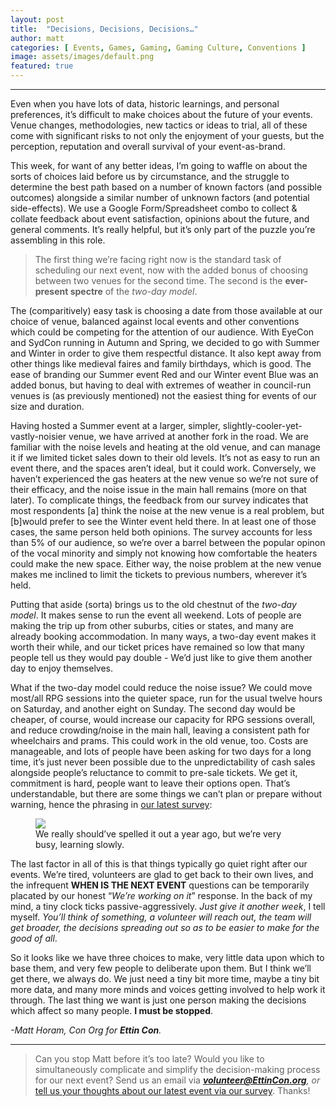 ```yaml
---
layout: post
title:  "Decisions, Decisions, Decisions…"
author: matt
categories: [ Events, Games, Gaming, Gaming Culture, Conventions ]
image: assets/images/default.png
featured: true
---
```

<section name="867f" class="section section--body section--first"><div class="section-divider"><hr class="section-divider"></div><div class="section-content"><div class="section-inner sectionLayout--insetColumn"><p name="4f63" id="4f63" class="graf graf--p graf-after--h3">Even when you have lots of data, historic learnings, and personal preferences, it’s difficult to make choices about the future of your events. Venue changes, methodologies, new tactics or ideas to trial, all of these come with significant risks to not only the enjoyment of your guests, but the perception, reputation and overall survival of your event-as-brand.</p><p name="27a0" id="27a0" class="graf graf--p graf-after--p">This week, for want of any better ideas, I’m going to waffle on about the sorts of choices laid before us by circumstance, and the struggle to determine the best path based on a number of known factors (and possible outcomes) alongside a similar number of unknown factors (and potential side-effects). We use a Google Form/Spreadsheet combo to collect &amp; collate feedback about event satisfaction, opinions about the future, and general comments. It’s really helpful, but it’s only part of the puzzle you’re assembling in this role.</p><blockquote name="fa3d" id="fa3d" class="graf graf--blockquote graf-after--p">The first thing we’re facing right now is the standard task of scheduling our next event, now with the added bonus of choosing between two venues for the second time. The second is the <strong class="markup--strong markup--blockquote-strong">ever-present spectre</strong> of the <em class="markup--em markup--blockquote-em">two-day model</em>.</blockquote><p name="fbe5" id="fbe5" class="graf graf--p graf-after--blockquote">The (comparitively) easy task is choosing a date from those available at our choice of venue, balanced against local events and other conventions which could be competing for the attention of our audience. With EyeCon and SydCon running in Autumn and Spring, we decided to go with Summer and Winter in order to give them respectful distance. It also kept away from other things like medieval faires and family birthdays, which is good. The ease of branding our Summer event Red and our Winter event Blue was an added bonus, but having to deal with extremes of weather in council-run venues is (as previously mentioned) not the easiest thing for events of our size and duration.</p><p name="1410" id="1410" class="graf graf--p graf-after--p">Having hosted a Summer event at a larger, simpler, slightly-cooler-yet-vastly-noisier venue, we have arrived at another fork in the road. We are familiar with the noise levels and heating at the old venue, and can manage it if we limited ticket sales down to their old levels. It’s not as easy to run an event there, and the spaces aren’t ideal, but it could work. Conversely, we haven’t experienced the gas heaters at the new venue so we’re not sure of their efficacy, and the noise issue in the main hall remains (more on that later). To complicate things, the feedback from our survey indicates that most respondents [a] think the noise at the new venue is a real problem, but [b]would prefer to see the Winter event held there. In at least one of those cases, the same person held both opinions. The survey accounts for less than 5% of our audience, so we’re over a barrel between the popular opinon of the vocal minority and simply not knowing how comfortable the heaters could make the new space. Either way, the noise problem at the new venue makes me inclined to limit the tickets to previous numbers, wherever it’s held.</p><p name="414e" id="414e" class="graf graf--p graf-after--p">Putting that aside (sorta) brings us to the old chestnut of the <em class="markup--em markup--p-em">two-day model</em>. It makes sense to run the event all weekend. Lots of people are making the trip up from other suburbs, cities or states, and many are already booking accommodation. In many ways, a two-day event makes it worth their while, and our ticket prices have remained so low that many people tell us they would pay double - We’d just like to give them another day to enjoy themselves.</p><p name="dd17" id="dd17" class="graf graf--p graf-after--p">What if the two-day model could reduce the noise issue? We could move most/all RPG sessions into the quieter space, run for the usual twelve hours on Saturday, and another eight on Sunday. The second day would be cheaper, of course, would increase our capacity for RPG sessions overall, and reduce crowding/noise in the main hall, leaving a consistent path for wheelchairs and prams. This could work in the old venue, too. Costs are manageable, and lots of people have been asking for two days for a long time, it’s just never been possible due to the unpredictability of cash sales alongside people’s reluctance to commit to pre-sale tickets. We get it, commitment is hard, people want to leave their options open. That’s understandable, but there are some things we can’t plan or prepare without warning, hence the phrasing in <a href="https://docs.google.com/forms/d/1febbBKh0f1yE26Ihmk9Zomu07wxD8EQM2b4IMuwBsG8" data-href="https://docs.google.com/forms/d/1febbBKh0f1yE26Ihmk9Zomu07wxD8EQM2b4IMuwBsG8" class="markup--anchor markup--p-anchor" rel="noopener" target="_blank">our latest survey</a>:</p>
  
  <figure name="c6f7" id="c6f7" class="graf graf--figure graf-after--p"><img class="graf-image" data-image-id="1*-W0tsa3bp_WuBGRVqLpQtQ.png" data-width="577" data-height="158" src="/blog/assets/images/3a.png"><figcaption class="imageCaption">We really should’ve spelled it out a year ago, but we’re very busy, learning slowly.</figcaption></figure>
  
  <p name="0a77" id="0a77" class="graf graf--p graf-after--figure">The last factor in all of this is that things typically go quiet right after our events. We’re tired, volunteers are glad to get back to their own lives, and the infrequent <strong class="markup--strong markup--p-strong">WHEN IS THE NEXT EVENT</strong> questions can be temporarily placated by our honest “<em class="markup--em markup--p-em">We’re working on it</em>” response. In the back of my mind, a tiny clock ticks passive-aggressively. <em class="markup--em markup--p-em">Just give it another week</em>, I tell myself. <em class="markup--em markup--p-em">You’ll think of something, a volunteer will reach out, the team will get broader, the decisions spreading out so as to be easier to make for the good of all</em>.</p><p name="8528" id="8528" class="graf graf--p graf-after--p">So it looks like we have three choices to make, very little data upon which to base them, and very few people to deliberate upon them. But I think we’ll get there, we always do. We just need a tiny bit more time, maybe a tiny bit more data, and many more minds and voices getting involved to help work it through. The last thing we want is just one person making the decisions which affect so many people. <strong class="markup--strong markup--p-strong">I must be stopped</strong>.</p><p name="b3d9" id="b3d9" class="graf graf--p graf-after--p graf--trailing"><em class="markup--em markup--p-em">-Matt Horam, Con Org for </em><strong class="markup--strong markup--p-strong"><em class="markup--em markup--p-em">Ettin Con</em></strong><em class="markup--em markup--p-em">.</em></p></div></div></section><section name="a4e4" class="section section--body section--last"><div class="section-divider"><hr class="section-divider"></div><div class="section-content"><div class="section-inner sectionLayout--insetColumn"><blockquote name="b256" id="b256" class="graf graf--blockquote graf--leading graf--trailing">Can you stop Matt before it’s too late? Would you like to simultaneously complicate and simplify the decision-making process for our next event? Send us an email via<em class="markup--em markup--blockquote-em"> </em><a href="mailto:volunteer@EttinCon.org?subject=I%20Volunteer!" data-href="mailto:volunteer@EttinCon.org?subject=I%20Volunteer!" class="markup--anchor markup--blockquote-anchor" target="_blank"><strong class="markup--strong markup--blockquote-strong"><em class="markup--em markup--blockquote-em">volunteer@EttinCon.org</em></strong></a><em class="markup--em markup--blockquote-em">, or </em><a href="https://docs.google.com/forms/d/1febbBKh0f1yE26Ihmk9Zomu07wxD8EQM2b4IMuwBsG8" data-href="https://docs.google.com/forms/d/1febbBKh0f1yE26Ihmk9Zomu07wxD8EQM2b4IMuwBsG8" class="markup--anchor markup--blockquote-anchor" rel="noopener" target="_blank">tell us your thoughts about our latest event via our survey</a>. Thanks!</blockquote></div></div></section>
